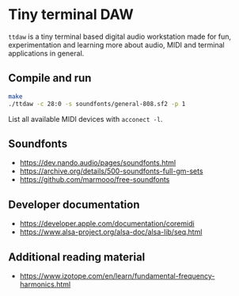 # Tiny terminal DAW

`ttdaw` is a tiny terminal based digital audio workstation made for fun,
experimentation and learning more about audio, MIDI and terminal applications
in general.

## Compile and run

```sh
make
./ttdaw -c 28:0 -s soundfonts/general-808.sf2 -p 1
```

List all available MIDI devices with `acconect -l`.

## Soundfonts

- https://dev.nando.audio/pages/soundfonts.html
- https://archive.org/details/500-soundfonts-full-gm-sets
- https://github.com/marmooo/free-soundfonts

## Developer documentation

- https://developer.apple.com/documentation/coremidi
- https://www.alsa-project.org/alsa-doc/alsa-lib/seq.html

## Additional reading material

- https://www.izotope.com/en/learn/fundamental-frequency-harmonics.html

